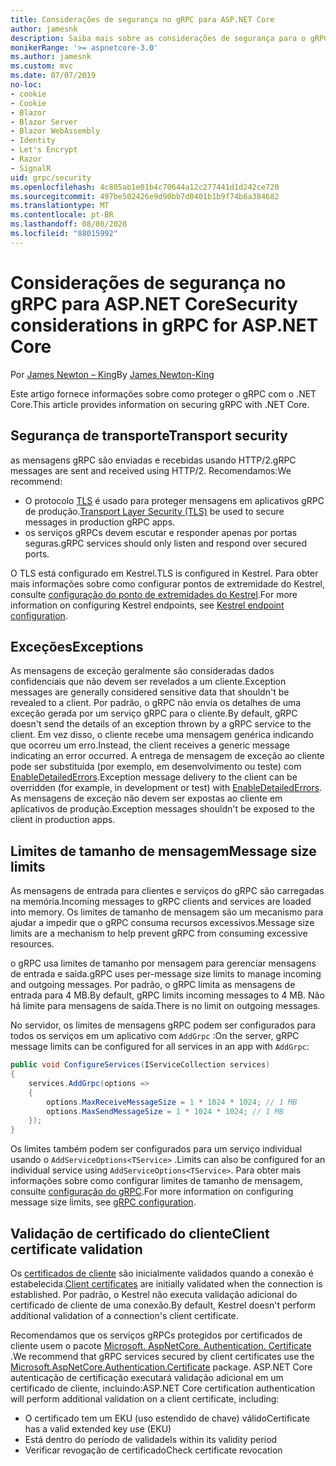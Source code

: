 ```yaml
---
title: Considerações de segurança no gRPC para ASP.NET Core
author: jamesnk
description: Saiba mais sobre as considerações de segurança para o gRPC para ASP.NET Core.
monikerRange: '>= aspnetcore-3.0'
ms.author: jamesnk
ms.custom: mvc
ms.date: 07/07/2019
no-loc:
- cookie
- Cookie
- Blazor
- Blazor Server
- Blazor WebAssembly
- Identity
- Let's Encrypt
- Razor
- SignalR
uid: grpc/security
ms.openlocfilehash: 4c805ab1e01b4c70644a12c277441d1d242ce720
ms.sourcegitcommit: 497be502426e9d90bb7d0401b1b9f74b6a384682
ms.translationtype: MT
ms.contentlocale: pt-BR
ms.lasthandoff: 08/08/2020
ms.locfileid: "88015992"
---
```

# <a name="security-considerations-in-grpc-for-aspnet-core"></a><span data-ttu-id="babaf-103">Considerações de segurança no gRPC para ASP.NET Core</span><span class="sxs-lookup"><span data-stu-id="babaf-103">Security considerations in gRPC for ASP.NET Core</span></span>

<span data-ttu-id="babaf-104">Por [James Newton – King](https://twitter.com/jamesnk)</span><span class="sxs-lookup"><span data-stu-id="babaf-104">By [James Newton-King](https://twitter.com/jamesnk)</span></span>

<span data-ttu-id="babaf-105">Este artigo fornece informações sobre como proteger o gRPC com o .NET Core.</span><span class="sxs-lookup"><span data-stu-id="babaf-105">This article provides information on securing gRPC with .NET Core.</span></span>

## <a name="transport-security"></a><span data-ttu-id="babaf-106">Segurança de transporte</span><span class="sxs-lookup"><span data-stu-id="babaf-106">Transport security</span></span>

<span data-ttu-id="babaf-107">as mensagens gRPC são enviadas e recebidas usando HTTP/2.</span><span class="sxs-lookup"><span data-stu-id="babaf-107">gRPC messages are sent and received using HTTP/2.</span></span> <span data-ttu-id="babaf-108">Recomendamos:</span><span class="sxs-lookup"><span data-stu-id="babaf-108">We recommend:</span></span>

* <span data-ttu-id="babaf-109">O protocolo [TLS](https://tools.ietf.org/html/rfc5246) é usado para proteger mensagens em aplicativos gRPC de produção.</span><span class="sxs-lookup"><span data-stu-id="babaf-109">[Transport Layer Security (TLS)](https://tools.ietf.org/html/rfc5246) be used to secure messages in production gRPC apps.</span></span>
* <span data-ttu-id="babaf-110">os serviços gRPCs devem escutar e responder apenas por portas seguras.</span><span class="sxs-lookup"><span data-stu-id="babaf-110">gRPC services should only listen and respond over secured ports.</span></span>

<span data-ttu-id="babaf-111">O TLS está configurado em Kestrel.</span><span class="sxs-lookup"><span data-stu-id="babaf-111">TLS is configured in Kestrel.</span></span> <span data-ttu-id="babaf-112">Para obter mais informações sobre como configurar pontos de extremidade do Kestrel, consulte [configuração do ponto de extremidades do Kestrel](xref:fundamentals/servers/kestrel#endpoint-configuration).</span><span class="sxs-lookup"><span data-stu-id="babaf-112">For more information on configuring Kestrel endpoints, see [Kestrel endpoint configuration](xref:fundamentals/servers/kestrel#endpoint-configuration).</span></span>

## <a name="exceptions"></a><span data-ttu-id="babaf-113">Exceções</span><span class="sxs-lookup"><span data-stu-id="babaf-113">Exceptions</span></span>

<span data-ttu-id="babaf-114">As mensagens de exceção geralmente são consideradas dados confidenciais que não devem ser revelados a um cliente.</span><span class="sxs-lookup"><span data-stu-id="babaf-114">Exception messages are generally considered sensitive data that shouldn't be revealed to a client.</span></span> <span data-ttu-id="babaf-115">Por padrão, o gRPC não envia os detalhes de uma exceção gerada por um serviço gRPC para o cliente.</span><span class="sxs-lookup"><span data-stu-id="babaf-115">By default, gRPC doesn't send the details of an exception thrown by a gRPC service to the client.</span></span> <span data-ttu-id="babaf-116">Em vez disso, o cliente recebe uma mensagem genérica indicando que ocorreu um erro.</span><span class="sxs-lookup"><span data-stu-id="babaf-116">Instead, the client receives a generic message indicating an error occurred.</span></span> <span data-ttu-id="babaf-117">A entrega de mensagem de exceção ao cliente pode ser substituída (por exemplo, em desenvolvimento ou teste) com [EnableDetailedErrors](xref:grpc/configuration#configure-services-options).</span><span class="sxs-lookup"><span data-stu-id="babaf-117">Exception message delivery to the client can be overridden (for example, in development or test) with [EnableDetailedErrors](xref:grpc/configuration#configure-services-options).</span></span> <span data-ttu-id="babaf-118">As mensagens de exceção não devem ser expostas ao cliente em aplicativos de produção.</span><span class="sxs-lookup"><span data-stu-id="babaf-118">Exception messages shouldn't be exposed to the client in production apps.</span></span>

## <a name="message-size-limits"></a><span data-ttu-id="babaf-119">Limites de tamanho de mensagem</span><span class="sxs-lookup"><span data-stu-id="babaf-119">Message size limits</span></span>

<span data-ttu-id="babaf-120">As mensagens de entrada para clientes e serviços do gRPC são carregadas na memória.</span><span class="sxs-lookup"><span data-stu-id="babaf-120">Incoming messages to gRPC clients and services are loaded into memory.</span></span> <span data-ttu-id="babaf-121">Os limites de tamanho de mensagem são um mecanismo para ajudar a impedir que o gRPC consuma recursos excessivos.</span><span class="sxs-lookup"><span data-stu-id="babaf-121">Message size limits are a mechanism to help prevent gRPC from consuming excessive resources.</span></span>

<span data-ttu-id="babaf-122">o gRPC usa limites de tamanho por mensagem para gerenciar mensagens de entrada e saída.</span><span class="sxs-lookup"><span data-stu-id="babaf-122">gRPC uses per-message size limits to manage incoming and outgoing messages.</span></span> <span data-ttu-id="babaf-123">Por padrão, o gRPC limita as mensagens de entrada para 4 MB.</span><span class="sxs-lookup"><span data-stu-id="babaf-123">By default, gRPC limits incoming messages to 4 MB.</span></span> <span data-ttu-id="babaf-124">Não há limite para mensagens de saída.</span><span class="sxs-lookup"><span data-stu-id="babaf-124">There is no limit on outgoing messages.</span></span>

<span data-ttu-id="babaf-125">No servidor, os limites de mensagens gRPC podem ser configurados para todos os serviços em um aplicativo com `AddGrpc` :</span><span class="sxs-lookup"><span data-stu-id="babaf-125">On the server, gRPC message limits can be configured for all services in an app with `AddGrpc`:</span></span>

```csharp
public void ConfigureServices(IServiceCollection services)
{
    services.AddGrpc(options =>
    {
        options.MaxReceiveMessageSize = 1 * 1024 * 1024; // 1 MB
        options.MaxSendMessageSize = 1 * 1024 * 1024; // 1 MB
    });
}
```

<span data-ttu-id="babaf-126">Os limites também podem ser configurados para um serviço individual usando o `AddServiceOptions<TService>` .</span><span class="sxs-lookup"><span data-stu-id="babaf-126">Limits can also be configured for an individual service using `AddServiceOptions<TService>`.</span></span> <span data-ttu-id="babaf-127">Para obter mais informações sobre como configurar limites de tamanho de mensagem, consulte [configuração do gRPC](xref:grpc/configuration).</span><span class="sxs-lookup"><span data-stu-id="babaf-127">For more information on configuring message size limits, see [gRPC configuration](xref:grpc/configuration).</span></span>

## <a name="client-certificate-validation"></a><span data-ttu-id="babaf-128">Validação de certificado do cliente</span><span class="sxs-lookup"><span data-stu-id="babaf-128">Client certificate validation</span></span>

<span data-ttu-id="babaf-129">Os [certificados de cliente](https://tools.ietf.org/html/rfc5246#section-7.4.4) são inicialmente validados quando a conexão é estabelecida.</span><span class="sxs-lookup"><span data-stu-id="babaf-129">[Client certificates](https://tools.ietf.org/html/rfc5246#section-7.4.4) are initially validated when the connection is established.</span></span> <span data-ttu-id="babaf-130">Por padrão, o Kestrel não executa validação adicional do certificado de cliente de uma conexão.</span><span class="sxs-lookup"><span data-stu-id="babaf-130">By default, Kestrel doesn't perform additional validation of a connection's client certificate.</span></span>

<span data-ttu-id="babaf-131">Recomendamos que os serviços gRPCs protegidos por certificados de cliente usem o pacote [Microsoft. AspNetCore. Authentication. Certificate](xref:security/authentication/certauth) .</span><span class="sxs-lookup"><span data-stu-id="babaf-131">We recommend that gRPC services secured by client certificates use the [Microsoft.AspNetCore.Authentication.Certificate](xref:security/authentication/certauth) package.</span></span> <span data-ttu-id="babaf-132">ASP.NET Core autenticação de certificação executará validação adicional em um certificado de cliente, incluindo:</span><span class="sxs-lookup"><span data-stu-id="babaf-132">ASP.NET Core certification authentication will perform additional validation on a client certificate, including:</span></span>

* <span data-ttu-id="babaf-133">O certificado tem um EKU (uso estendido de chave) válido</span><span class="sxs-lookup"><span data-stu-id="babaf-133">Certificate has a valid extended key use (EKU)</span></span>
* <span data-ttu-id="babaf-134">Está dentro do período de validade</span><span class="sxs-lookup"><span data-stu-id="babaf-134">Is within its validity period</span></span>
* <span data-ttu-id="babaf-135">Verificar revogação de certificado</span><span class="sxs-lookup"><span data-stu-id="babaf-135">Check certificate revocation</span></span>
